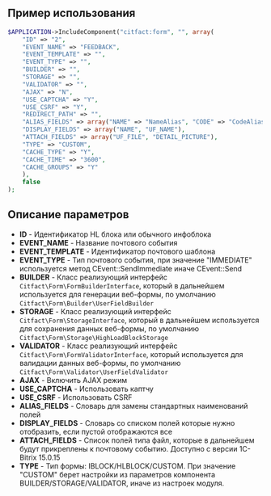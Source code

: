 ## Пример использования

``` php
$APPLICATION->IncludeComponent("citfact:form", "", array(
    "ID" => "2",
    "EVENT_NAME" => "FEEDBACK",
    "EVENT_TEMPLATE" => "",
    "EVENT_TYPE" => "",
    "BUILDER" => "",
    "STORAGE" => "",
    "VALIDATOR" => "",
    "AJAX" => "N",
    "USE_CAPTCHA" => "Y",
    "USE_CSRF" => "Y",
    "REDIRECT_PATH" => "",
    "ALIAS_FIELDS" => array("NAME" => "NameAlias", "CODE" => "CodeAlias"),
    "DISPLAY_FIELDS" => array("NAME", "UF_NAME"),
    "ATTACH_FIELDS" => array("UF_FILE", "DETAIL_PICTURE"),
    "TYPE" => "CUSTOM",
    "CACHE_TYPE" => "Y",
    "CACHE_TIME" => "3600",
    "CACHE_GROUPS" => "Y"
    ),
    false
);
```

## Описание параметров

* **ID** - Идентификатор HL блока или обычного инфоблока
* **EVENT_NAME** - Название почтового события
* **EVENT_TEMPLATE** - Идентификатор почтового шаблона
* **EVENT_TYPE** - Тип почтового события, при значение "IMMEDIATE" используется метод CEvent::SendImmediate иначе CEvent::Send
* **BUILDER** - Класс реализующий интерфейс ``Citfact\Form\FormBuilderInterface``, который в дальнейшем используется для генерации веб-формы, по умолчанию ``Citfact\Form\Builder\UserFieldBuilder``
* **STORAGE** - Класс реализующий интерфейс ``Citfact\Form\StorageInterface``, который в дальнейшем используется для сохранения данных веб-формы, по умолчанию ``Citfact\Form\Storage\HighLoadBlockStorage``
* **VALIDATOR** - Класс реализующий интерфейс ``Citfact\Form\FormValidatorInterface``, который используется для валидации данных веб-формы, по умолчанию ``Citfact\Form\Validator\UserFieldValidator``
* **AJAX** -  Включить AJAX режим
* **USE_CAPTCHA** - Использовать каптчу
* **USE_CSRF** - Использовать CSRF
* **ALIAS_FIELDS** - Словарь для замены стандартных наименований полей
* **DISPLAY_FIELDS** - Словарь со списком полей которые нужно отобразить, если пустой отображаются все
* **ATTACH_FIELDS** - Список полей типа файл, которые в дальнейшем будут прикреплены к почтовому событию. Доступно с версии 1С-Bitrix 15.0.15
* **TYPE** - Тип формы: IBLOCK/HLBLOCK/CUSTOM. При значение "CUSTOM" берет настройки из параметров компонента BUILDER/STORAGE/VALIDATOR, иначе из настроек модуля.
